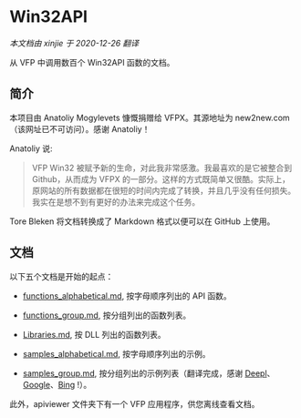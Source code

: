 # Win32API

_本文档由 xinjie 于 2020-12-26 翻译_

从 VFP 中调用数百个 Win32API 函数的文档。

## 简介

本项目由 Anatoliy Mogylevets 慷慨捐赠给 VFPX。其源地址为 new2new.com （该网址已不可访问）。感谢 Anatoliy！

Anatoliy 说:

> VFP Win32 被赋予新的生命，对此我非常感激。我最喜欢的是它被整合到 Github，从而成为 VFPX 的一部分。这样的方式既简单又很酷。实际上，原网站的所有数据都在很短的时间内完成了转换，并且几乎没有任何损失。我实在是想不到有更好的办法来完成这个任务。

Tore Bleken 将文档转换成了 Markdown 格式以便可以在 GitHub 上使用。

## 文档

以下五个文档是开始的起点：

* [functions_alphabetical.md](functions_alphabetical.md), 按字母顺序列出的 API 函数。

* [functions_group.md](functions_group.md), 按分组列出的函数列表。

* [Libraries.md](Libraries.md), 按 DLL 列出的函数列表。

* [samples_alphabetical.md](samples_alphabetical.md), 按字母顺序列出的示例。

* [samples_group.md](samples_group.md), 按分组列出的示例列表（翻译完成，感谢 [Deepl](https://www.deepl.com/translator)、[Google](https://translate.google.cn/?hl=zh-CN&tab=TT)、[Bing](https://cn.bing.com/translator/) !）。

此外，apiviewer 文件夹下有一个 VFP 应用程序，供您离线查看文档。

